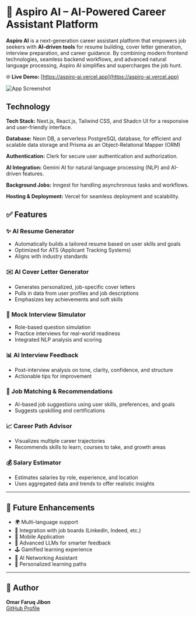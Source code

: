 # 🚀 Aspiro AI – AI-Powered Career Assistant Platform

**Aspiro AI** is a next-generation career assistant platform that empowers job seekers with **AI-driven tools** for resume building, cover letter generation, interview preparation, and career guidance. By combining modern frontend technologies, seamless backend workflows, and advanced natural language processing, Aspiro AI simplifies and supercharges the job hunt.

🌐 **Live Demo:** [https://aspiro-ai.vercel.app](https://aspiro-ai.vercel.app)

![App Screenshot](https://i.postimg.cc/cJbn9Ym9/Home.jpg)

## Technology

**Tech Stack:** Next.js, React.js, Tailwind CSS, and Shadcn UI for a responsive and user-friendly interface.

**Database:** Neon DB, a serverless PostgreSQL database, for efficient and scalable data storage and Prisma as an Object-Relational Mapper (ORM)

**Authentication:** Clerk for secure user authentication and authorization.

**AI Integration:** Gemini AI for natural language processing (NLP) and AI-driven features.

**Background Jobs:** Inngest for handling asynchronous tasks and workflows.

**Hosting & Deployment:** Vercel for seamless deployment and scalability.

## ✅ Features

### ✨ AI Resume Generator

- Automatically builds a tailored resume based on user skills and goals
- Optimized for ATS (Applicant Tracking Systems)
- Aligns with industry standards

### ✉️ AI Cover Letter Generator

- Generates personalized, job-specific cover letters
- Pulls in data from user profiles and job descriptions
- Emphasizes key achievements and soft skills

### 🧠 Mock Interview Simulator

- Role-based question simulation
- Practice interviews for real-world readiness
- Integrated NLP analysis and scoring

### 📊 AI Interview Feedback

- Post-interview analysis on tone, clarity, confidence, and structure
- Actionable tips for improvement

### 🎯 Job Matching & Recommendations

- AI-based job suggestions using user skills, preferences, and goals
- Suggests upskilling and certifications

### 📈 Career Path Advisor

- Visualizes multiple career trajectories
- Recommends skills to learn, courses to take, and growth areas

### 💰 Salary Estimator

- Estimates salaries by role, experience, and location
- Uses aggregated data and trends to offer realistic insights

---

## 📌 Future Enhancements

- 🌍 Multi-language support
- 🤖 Integration with job boards (LinkedIn, Indeed, etc.)
- 📱 Mobile Application
- 🧠 Advanced LLMs for smarter feedback
- 🕹 Gamified learning experience
- 👥 AI Networking Assistant
- 🧩 Personalized learning paths

---

## 🧑 Author

**Omar Faruq Jibon**  
[GitHub Profile](https://github.com/OmarFaruqJibon)
